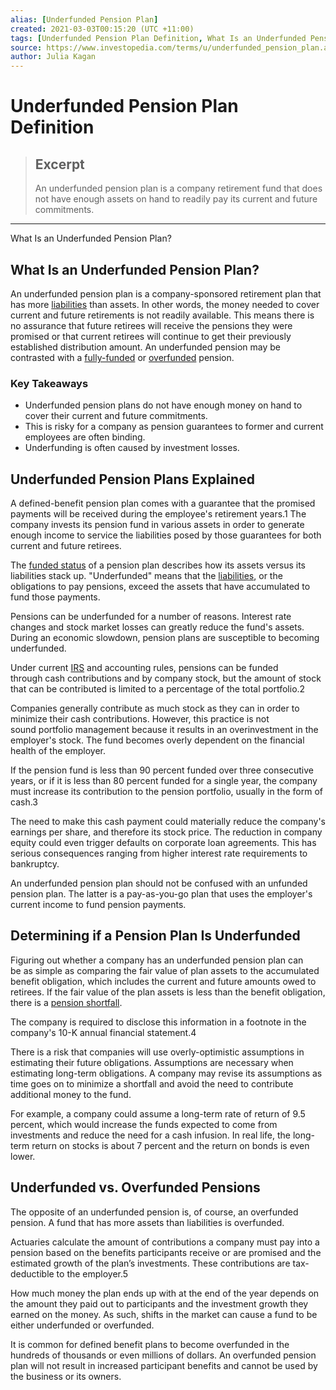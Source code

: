 ```yaml
---
alias: [Underfunded Pension Plan]
created: 2021-03-03T00:15:20 (UTC +11:00)
tags: [Underfunded Pension Plan Definition, What Is an Underfunded Pension Plan?]
source: https://www.investopedia.com/terms/u/underfunded_pension_plan.asp
author: Julia Kagan
---
```


# Underfunded Pension Plan Definition

> ## Excerpt
> An underfunded pension plan is a company retirement fund that does not have enough assets on hand to readily pay its current and future commitments.

---

What Is an Underfunded Pension Plan?
## What Is an Underfunded Pension Plan?

An underfunded pension plan is a company-sponsored retirement plan that has more [liabilities](https://www.investopedia.com/terms/l/liability.asp) than assets. In other words, the money needed to cover current and future retirements is not readily available. This means there is no assurance that future retirees will receive the pensions they were promised or that current retirees will continue to get their previously established distribution amount. An underfunded pension may be contrasted with a [fully-funded](https://www.investopedia.com/terms/f/fully-funded.asp) or [overfunded](https://www.investopedia.com/terms/o/overfunded_pension_plan.asp) pension.

### Key Takeaways

-   Underfunded pension plans do not have enough money on hand to cover their current and future commitments.
-   This is risky for a company as pension guarantees to former and current employees are often binding.
-   Underfunding is often caused by investment losses.

## Underfunded Pension Plans Explained

A defined-benefit pension plan comes with a guarantee that the promised payments will be received during the employee's retirement years.1 The company invests its pension fund in various assets in order to generate enough income to service the liabilities posed by those guarantees for both current and future retirees.

The [funded status](https://www.investopedia.com/terms/f/fundedstatus.asp) of a pension plan describes how its assets versus its liabilities stack up. "Underfunded" means that the [liabilities](https://www.investopedia.com/terms/l/liability.asp), or the obligations to pay pensions, exceed the assets that have accumulated to fund those payments.

Pensions can be underfunded for a number of reasons. Interest rate changes and stock market losses can greatly reduce the fund's assets. During an economic slowdown, pension plans are susceptible to becoming underfunded.

Under current [IRS](https://www.investopedia.com/terms/i/irs.asp) and accounting rules, pensions can be funded through cash contributions and by company stock, but the amount of stock that can be contributed is limited to a percentage of the total portfolio.2

Companies generally contribute as much stock as they can in order to minimize their cash contributions. However, this practice is not sound portfolio management because it results in an overinvestment in the employer's stock. The fund becomes overly dependent on the financial health of the employer.

If the pension fund is less than 90 percent funded over three consecutive years, or if it is less than 80 percent funded for a single year, the company must increase its contribution to the pension portfolio, usually in the form of cash.3

The need to make this cash payment could materially reduce the company's earnings per share, and therefore its stock price. The reduction in company equity could even trigger defaults on corporate loan agreements. This has serious consequences ranging from higher interest rate requirements to bankruptcy.

An underfunded pension plan should not be confused with an unfunded pension plan. The latter is a pay-as-you-go plan that uses the employer's current income to fund pension payments.

## Determining if a Pension Plan Is Underfunded

Figuring out whether a company has an underfunded pension plan can be as simple as comparing the fair value of plan assets to the accumulated benefit obligation, which includes the current and future amounts owed to retirees. If the fair value of the plan assets is less than the benefit obligation, there is a [pension shortfall](https://www.investopedia.com/terms/p/pensionshortfall.asp).

The company is required to disclose this information in a footnote in the company's 10-K annual financial statement.4 

There is a risk that companies will use overly-optimistic assumptions in estimating their future obligations. Assumptions are necessary when estimating long-term obligations. A company may revise its assumptions as time goes on to minimize a shortfall and avoid the need to contribute additional money to the fund.

For example, a company could assume a long-term rate of return of 9.5 percent, which would increase the funds expected to come from investments and reduce the need for a cash infusion. In real life, the long-term return on stocks is about 7 percent and the return on bonds is even lower.

## Underfunded vs. Overfunded Pensions

The opposite of an underfunded pension is, of course, an overfunded pension. A fund that has more assets than liabilities is overfunded.

Actuaries calculate the amount of contributions a company must pay into a pension based on the benefits participants receive or are promised and the estimated growth of the plan’s investments. These contributions are tax-deductible to the employer.5

How much money the plan ends up with at the end of the year depends on the amount they paid out to participants and the investment growth they earned on the money. As such, shifts in the market can cause a fund to be either underfunded or overfunded.

It is common for defined benefit plans to become overfunded in the hundreds of thousands or even millions of dollars. An overfunded pension plan will not result in increased participant benefits and cannot be used by the business or its owners.
